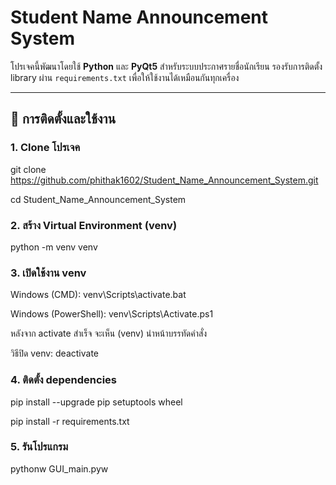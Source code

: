 # Student Name Announcement System

โปรเจคนี้พัฒนาโดยใช้ **Python** และ **PyQt5** สำหรับระบบประกาศรายชื่อนักเรียน
รองรับการติดตั้ง library ผ่าน `requirements.txt` เพื่อให้ใช้งานได้เหมือนกันทุกเครื่อง

---

## 🚀 การติดตั้งและใช้งาน

### 1. Clone โปรเจค
git clone https://github.com/phithak1602/Student_Name_Announcement_System.git

cd Student_Name_Announcement_System

### 2. สร้าง Virtual Environment (venv)
python -m venv venv

### 3. เปิดใช้งาน venv
Windows (CMD): venv\Scripts\activate.bat

Windows (PowerShell): venv\Scripts\Activate.ps1

หลังจาก activate สำเร็จ จะเห็น (venv) นำหน้าบรรทัดคำสั่ง

วิธีปิด venv: deactivate

### 4. ติดตั้ง dependencies
pip install --upgrade pip setuptools wheel

pip install -r requirements.txt

### 5. รันโปรแกรม
pythonw GUI_main.pyw
